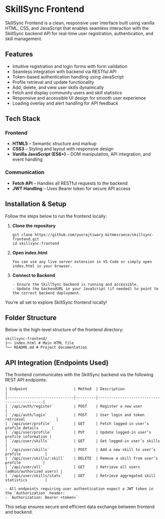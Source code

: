 # SkillSync Frontend

SkillSync Frontend is a clean, responsive user interface built using vanilla HTML, CSS, and JavaScript that enables seamless interaction with the SkillSync backend API for real-time user registration, authentication, and skill management.

## Features

- Intuitive registration and login forms with form validation
- Seamless integration with backend via RESTful API
- Token-based authentication handling using JavaScript
- Profile retrieval and update functionality
- Add, delete, and view user skills dynamically
- Fetch and display community users and skill statistics
- Responsive and accessible UI design for smooth user experience
- Loading overlay and alert handling for API feedback

## Tech Stack

### Frontend
- **HTML5** – Semantic structure and markup
- **CSS3** – Styling and layout with responsive design
- **Vanilla JavaScript (ES6+)** – DOM manipulation, API integration, and event handling

### Communication
- **Fetch API** – Handles all RESTful requests to the backend
- **JWT Handling** – Uses Bearer token for secure API access

## Installation & Setup

Follow the steps below to run the frontend locally:

1. **Clone the repository**
   ```
   git clone https://github.com/yuvrajtiwary-bitmesraece/skillsync-frontend.git
   cd skillsync-frontend
   ```
   
2. **Open index.html**
   ```
   You can use any live server extension in VS Code or simply open index.html in your browser.
   ```

3. **Connect to Backend**
   ```
   - Ensure the SkillSync backend is running and accessible.
   - Update the backendURL in your JavaScript (if needed) to point to the correct backend deployment.
   ```

You're all set to explore SkillSync frontend locally!

## Folder Structure

Below is the high-level structure of the frontend directory:

```
skillsync-frontend/
├── index.html # Main HTML file
└── README.md # Project documentation
```

## API Integration (Endpoints Used)

The frontend communicates with the SkillSync backend via the following REST API endpoints:

```
| Endpoint                     | Method  | Description                                 |
|------------------------------|---------|---------------------------------------------|
| `/api/auth/register`         | POST    | Register a new user                         |
| `/api/auth/login`            | POST    | User login and token retrieval              |
| `/api/user/profile`          | GET     | Fetch logged-in user’s profile details      |
| `/api/user/profile`          | PUT     | Update logged-in user’s profile information |
| `/api/user/skills`           | GET     | Get logged-in user’s skills                 |
| `/api/user/skills`           | POST    | Add a new skill to user’s profile           |
| `/api/user/skills/:skill`    | DELETE  | Remove a skill from user’s profile          |
| `/api/user/all`              | GET     | Retrieve all users (admin/authorized users) |
| `/api/user/skills/stats`     | GET     | Retrieve aggregated skill statistics        |

- All endpoints requiring user authentication expect a JWT token in the `Authorization` header:  
- `Authorization: Bearer <token>`
```

This setup ensures secure and efficient data exchange between frontend and backend.


